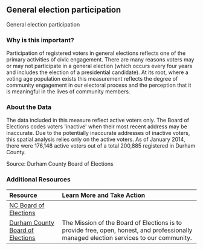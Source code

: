 ## General election participation
General election participation

### Why is this important?
Participation of registered voters in general elections reflects one of the primary activities of civic engagement. There are many reasons voters may or may not participate in a general election (which occurs every four years and includes the election of a presidential candidate). At its root, where a voting age population exists this measurement reflects the degree of community engagement in our electoral process and the perception that it is meaningful in the lives of community members.

### About the Data
The data included in this measure reflect active voters only. The Board of Elections codes voters 'inactive' when their most recent address may be inaccurate. Due to the potentially inaccurate addresses of inactive voters, this spatial analysis relies only on the active voters. As of January 2014, there were 176,148 active voters out of a total 200,885 registered in Durham County. 

Source: Durham County Board of Elections 

### Additional Resources

|Resource | Learn More and Take Action | 
|:--- | :--- |
|[NC Board of Elections](http://ncsbe2.azurewebsites.net/) |  
|[Durham County Board of Elections](http://dconc.gov/government/departments-a-e/board-of-elections)| The Mission of the Board of Elections is to provide free, open, honest, and professionally managed election services to our community.